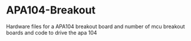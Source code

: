 # APA104-Breakout
Hardware files for a APA104 breakout board and number of mcu breakout boards and code to drive the apa 104
